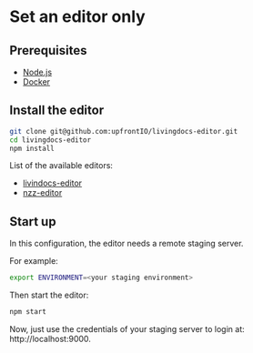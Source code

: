 # Set an editor only

## Prerequisites
- [Node.js](./node.md)
- [Docker](./docker.md)

## Install the editor

```bash
git clone git@github.com:upfrontIO/livingdocs-editor.git
cd livingdocs-editor
npm install
```

List of the available editors:
- [livindocs-editor](https://github.com/upfrontIO/livingdocs-service-server)
- [nzz-editor](https://github.com/nzzdev/livingdocs-editor)

## Start up

In this configuration, the editor needs a remote staging server.

For example:
```bash
export ENVIRONMENT=<your staging environment>
```
Then start the editor:
```bash
npm start
```

Now, just use the credentials of your staging server to login at: http://localhost:9000.

